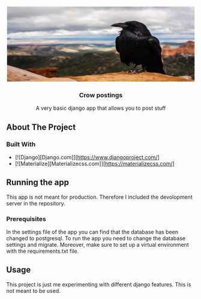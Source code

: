 <!-- PROJECT SHIELDS -->

<!-- PROJECT LOGO -->
<br />
<div align="center">
  <a href="#">
    <img src="images/tyler-quiring-crow-image.jpg" alt="Logo" width="500" height="200">
  </a>

  <h3 align="center">Crow postings</h3>

  <p align="center">
    A very basic django app that allows you to post stuff
  </p>
</div>

<!-- ABOUT THE PROJECT -->
## About The Project


### Built With

* [![Django][Django.com]][https://www.djangoproject.com/]
* [![Materialize][Materializecss.com]][https://materializecss.com/]

<!-- GETTING STARTED -->
## Running the app

This app is not meant for production. Therefore I included the devolopment server in the 
repository. 

### Prerequisites

In the settings file of the app you can find that the database has been changed to postgresql.
To run the app you need to change the database settings and migrate.
Moreover, make sure to set up a virtual environment with the requirements.txt file.


<!-- USAGE EXAMPLES -->
## Usage

This project is just me experimenting with different django features. This is not meant to be used.


